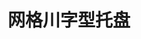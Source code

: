 ---
title: "网格川字型托盘"
description: "结构合理，稳定安全"
image : "images/products/open-tri/triple-main.jpg"
bg_image: "images/feature-bg.jpg"
product_categories: ["网格川字型托盘"]
weight: 2
type: "products"
products:
  enable: true
  items:
    - name: "网格川字型-1008"
      specs: "尺寸:100*80*14cm | 重量:7.5kg | 动载:0.7吨"
      image: "images/products/open-tri/triple-1008.jpg" 

    - name: "网格川字型-1010"
      specs: "尺寸:100*100*14cm | 重量:9.5kg | 动载:0.8吨"
      image: "images/products/open-tri/triple-1010.jpg" 

    - name: "网格川字型-1111"
      specs: "尺寸:110*110*14cm | 重量:12.2kg | 动载:1吨"
      image: "images/products/open-tri/triple-1111.jpg" 

    - name: "网格川字型-1208"
      specs: "尺寸:120*80*14cm | 重量:10kg | 动载:0.8吨"
      image: "images/products/open-tri/triple-1208.jpg" 

    - name: "网格川字型-1210"
      specs: "尺寸:120*100*14cm | 重量:12.1kg | 动载:1吨"
      image: "images/products/open-tri/triple-1210.jpg" 
    
    - name: "网格川字型-1211"
      specs: "尺寸:120*110*14cm | 重量:13kg | 动载:1吨"
      image: "images/products/open-tri/triple-1211.jpg" 

    - name: "网格川字型-1212"
      specs: "尺寸:120*120*14cm | 重量:14kg | 动载:1吨"
      image: "images/products/open-tri/triple-1212.jpg" 

    - name: "网格川字型-1311"
      specs: "尺寸:130*110*14cm | 重量:14.2kg | 动载:1吨"
      image: "images/products/open-tri/triple-1311.jpg" 

    - name: "网格川字型-1412"
      specs: "尺寸:140*120*14cm | 重量:14.8kg | 动载:1吨"
      image: "images/products/open-tri/triple-1412.jpg"
---